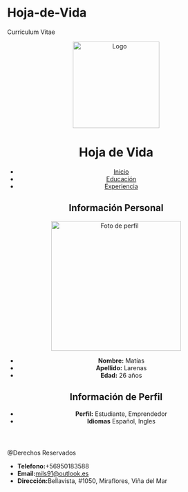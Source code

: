 # Hoja-de-Vida
Curriculum Vitae
<!DOCTYPE html>
<html>
  <head>
    <meta charset="utf-8">
    <meta name="viewport" content="widt=device-width,user-scalable=no">
    <meta name="author" content="Matías Larenas">
  </head>
  <body>
  <header>
    <svg width="0px" height="0px" viewBox="0 0 1200 400">
      <img src="images/logo.svg" alt="Logo" width="200px" height="200px">
    </svg>
    <h1>Hoja de Vida</h1>
     <ul>
       <li><a href="index.html">Inicio</a></li>
       <li><a href="secciones/educacion.html">Educación</a></li>
       <li><a href="secciones/experiencia.html">Experiencia</a></li>
     </ul>
      <h2>Información Personal</h2>
      <img src="" alt="Foto de perfil" title="Foto de Perfil"  width="300px">
    <ul>
      <li><strong>Nombre:</strong> Matías</li>
      <li><strong>Apellido:</strong> Larenas</li>
      <li><strong>Edad:</strong> 26 años</li>
    </ul>
    <h2>Información de Perfil</h2>
    <ul>
      <li><strong>Perfil:</strong> Estudiante, Emprendedor</li>
      <li><strong>Idiomas</strong> Español, Ingles</li>
    </ul>
  </header>
    <footer>
      <p>@Derechos Reservados</p>
      <ul>
        <li><strong>Telefono:</strong>+56950183588</li>
        <li><strong>Email:</strong><a href="mils91@outlook.es">mils91@outlook.es</a href></li>
        <li><strong>Dirección:</strong>Bellavista, #1050, Miraflores, Viña del Mar</li>
      </ul>
    </footer>
  </body>
</html>

